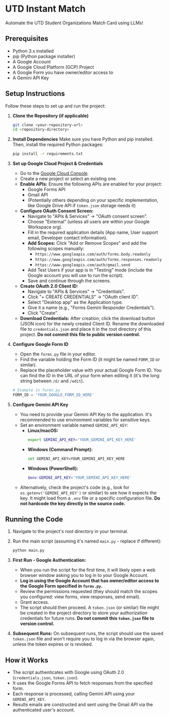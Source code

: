 # UTD Instant Match

Automate the UTD Student Organizations Match Card using LLMs!

## Prerequisites

*   Python 3.x installed
*   pip (Python package installer)
*   A Google Account
*   A Google Cloud Platform (GCP) Project
*   A Google Form you have owner/editor access to
*   A Gemini API Key

## Setup Instructions

Follow these steps to set up and run the project:

1.  **Clone the Repository (if applicable)**
    ```bash
    git clone <your-repository-url>
    cd <repository-directory>
    ```

2.  **Install Dependencies**
    Make sure you have Python and pip installed. Then, install the required Python packages:
    ```bash
    pip install -r requirements.txt
    ```

3.  **Set up Google Cloud Project & Credentials**
    *   Go to the [Google Cloud Console](https://console.cloud.google.com/).
    *   Create a new project or select an existing one.
    *   **Enable APIs:** Ensure the following APIs are enabled for your project:
        *   Google Forms API
        *   Gmail API
        *   (Potentially others depending on your specific implementation, like Google Drive API if `token.json` storage needs it)
    *   **Configure OAuth Consent Screen:**
        *   Navigate to "APIs & Services" -> "OAuth consent screen".
        *   Choose "External" (unless all users are within your Google Workspace org).
        *   Fill in the required application details (App name, User support email, Developer contact information).
        *   **Add Scopes:** Click "Add or Remove Scopes" and add the following scopes manually:
            *   `https://www.googleapis.com/auth/forms.body.readonly`
            *   `https://www.googleapis.com/auth/forms.responses.readonly`
            *   `https://www.googleapis.com/auth/gmail.send`
        *   Add Test Users if your app is in "Testing" mode (include the Google account you will use to run the script).
        *   Save and continue through the screens.
    *   **Create OAuth 2.0 Client ID:**
        *   Navigate to "APIs & Services" -> "Credentials".
        *   Click "+ CREATE CREDENTIALS" -> "OAuth client ID".
        *   Select "Desktop app" as the Application type.
        *   Give it a name (e.g., "Forms Gemini Responder Credentials").
        *   Click "Create".
    *   **Download Credentials:** After creation, click the download button (JSON icon) for the newly created Client ID. Rename the downloaded file to `credentials.json` and place it in the root directory of this project. **Do not commit this file to public version control.**

4.  **Configure Google Form ID**
    *   Open the `forms.py` file in your editor.
    *   Find the variable holding the Form ID (it might be named `FORM_ID` or similar).
    *   Replace the placeholder value with your actual Google Form ID. You can find the ID in the URL of your form when editing it (it's the long string between `/d/` and `/edit`).
    ```python
    # Example in forms.py
    FORM_ID = 'YOUR_GOOGLE_FORM_ID_HERE'
    ```

5.  **Configure Gemini API Key**
    *   You need to provide your Gemini API Key to the application. It's recommended to use environment variables for sensitive keys.
    *   Set an environment variable named `GEMINI_API_KEY`:
        *   **Linux/macOS:**
            ```bash
            export GEMINI_API_KEY='YOUR_GEMINI_API_KEY_HERE'
            ```
        *   **Windows (Command Prompt):**
            ```bash
            set GEMINI_API_KEY=YOUR_GEMINI_API_KEY_HERE
            ```
        *   **Windows (PowerShell):**
            ```powershell
            $env:GEMINI_API_KEY='YOUR_GEMINI_API_KEY_HERE'
            ```
    *   Alternatively, check the project's code (e.g., look for `os.getenv('GEMINI_API_KEY')` or similar) to see how it expects the key. It might load from a `.env` file or a specific configuration file. **Do not hardcode the key directly in the source code.**

## Running the Code

1.  Navigate to the project's root directory in your terminal.
2.  Run the main script (assuming it's named `main.py` - replace if different):
    ```bash
    python main.py
    ```
3.  **First Run - Google Authentication:**
    *   When you run the script for the first time, it will likely open a web browser window asking you to log in to your Google Account.
    *   **Log in using the Google Account that has owner/editor access to the Google Form specified in `forms.py`.**
    *   Review the permissions requested (they should match the scopes you configured: view forms, view responses, send email).
    *   Grant access.
    *   The script should then proceed. A `token.json` (or similar) file might be created in the project directory to store your authorization credentials for future runs. **Do not commit this `token.json` file to version control.**

4.  **Subsequent Runs:** On subsequent runs, the script should use the saved `token.json` file and won't require you to log in via the browser again, unless the token expires or is revoked.

## How it Works

*   The script authenticates with Google using OAuth 2.0 (`credentials.json`, `token.json`).
*   It uses the Google Forms API to fetch responses from the specified form.
*   Each response is processed, calling Gemini API using your `GEMINI_API_KEY`.
*   Results emails are constructed and sent using the Gmail API via the authenticated user's account.